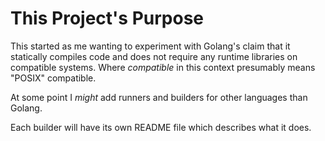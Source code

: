 # This Project's Purpose

This started as me wanting to experiment with Golang's claim that it statically compiles code and does not require any runtime libraries on compatible systems. Where *compatible* in this context presumably means "POSIX" compatible.

At some point I *might* add runners and builders for other languages than Golang.

Each builder will have its own README file which describes what it does.
